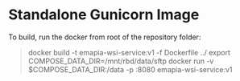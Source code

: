 # Standalone Gunicorn Image

To build, run the docker from root of the repository folder:

> docker build -t emapia-wsi-service:v1 -f Dockerfile ../
> export COMPOSE_DATA_DIR=/mnt/rbd/data/sftp
> docker run -v $COMPOSE_DATA_DIR:/data -p <YOUR DESIRED PORT>:8080 emapia-wsi-service:v1